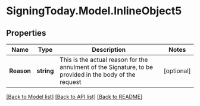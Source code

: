 
# SigningToday.Model.InlineObject5

## Properties

Name | Type | Description | Notes
------------ | ------------- | ------------- | -------------
**Reason** | **string** | This is the actual reason for the annulment of the Signature, to be provided in the body of the request  | [optional] 

[[Back to Model list]](../README.md#documentation-for-models)
[[Back to API list]](../README.md#documentation-for-api-endpoints)
[[Back to README]](../README.md)

